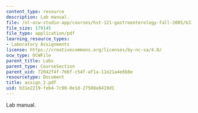 ```yaml
---
content_type: resource
description: Lab manual.
file: /ol-ocw-studio-app/courses/hst-121-gastroenterology-fall-2005/b31e2219feb47c900e1d27508e8419d1_assign_2.pdf
file_size: 179145
file_type: application/pdf
learning_resource_types:
- Laboratory Assignments
license: https://creativecommons.org/licenses/by-nc-sa/4.0/
ocw_type: OCWFile
parent_title: Labs
parent_type: CourseSection
parent_uid: 72042f4f-766f-c54f-af1a-11e21a4e6b8e
resourcetype: Document
title: assign_2.pdf
uid: b31e2219-feb4-7c90-0e1d-27508e8419d1
---
```

Lab manual.